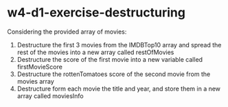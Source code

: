 # w4-d1-exercise-destructuring

Considering the provided array of movies:

1. Destructure the first 3 movies from the IMDBTop10 array and spread the rest of the movies into a new array called restOfMovies
2. Destructure the score of the first movie into a new variable called firstMovieScore
3. Destructure the rottenTomatoes score of the second movie from the movies array
4. Destructure form each movie the title and year, and store them in a new array called moviesInfo

